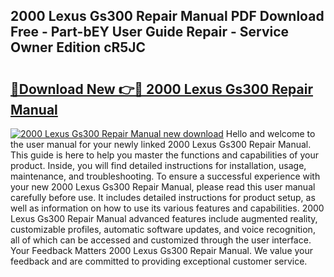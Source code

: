 ## 2000 Lexus Gs300 Repair Manual PDF Download Free - Part-bEY User Guide Repair - Service Owner Edition cR5JC

# <h2><a href="http://bc32913.oget.top/?id=2000+Lexus+Gs300+Repair+Manual">🔗Download New 👉🔴 2000 Lexus Gs300 Repair Manual</a></h2>

[![2000 Lexus Gs300 Repair Manual new download](https://i.imgur.com/5g1atiW.png)](http://bc32913.oget.top/?id=2000+Lexus+Gs300+Repair+Manual)
Hello and welcome to the user manual for your newly linked 2000 Lexus Gs300 Repair Manual. This guide is here to help you master the functions and capabilities of your product. Inside, you will find detailed instructions for installation, usage, maintenance, and troubleshooting. To ensure a successful experience with your new 2000 Lexus Gs300 Repair Manual, please read this user manual carefully before use. It includes detailed instructions for product setup, as well as information on how to use its various features and capabilities. 2000 Lexus Gs300 Repair Manual advanced features include augmented reality, customizable profiles, automatic software updates, and voice recognition, all of which can be accessed and customized through the user interface. Your Feedback Matters 2000 Lexus Gs300 Repair Manual. We value your feedback and are committed to providing exceptional customer service.
